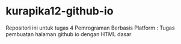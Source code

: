 # kurapika12-github-io
Repositori ini untuk tugas 4 Pemrograman Berbasis Platform : Tugas pembuatan halaman github io dengan HTML dasar 
